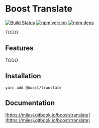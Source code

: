 # Boost Translate

[![Build Status](https://travis-ci.org/milesj/boost.svg?branch=master)](https://travis-ci.org/milesj/boost)
[![npm version](https://badge.fury.io/js/%40boost%translate.svg)](https://www.npmjs.com/package/@boost/translate)
[![npm deps](https://david-dm.org/milesj/boost.svg?path=packages/translate)](https://www.npmjs.com/package/@boost/translate)

TODO

## Features

TODO

## Installation

```
yarn add @boost/translate
```

## Documentation

[https://milesj.gitbook.io/boost/translate](https://milesj.gitbook.io/boost/translate)
